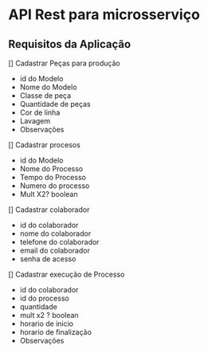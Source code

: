 # API Rest para microsserviço 

## Requisitos da Aplicação
[] Cadastrar Peças para produção
- id do Modelo
- Nome do Modelo
- Classe de peça
- Quantidade de peças
- Cor de linha
- Lavagem
- Observações

[] Cadastrar procesos
- id do Modelo
- Nome do Processo
- Tempo do Processo
- Numero do processo
- Mult X2? boolean

[] Cadastrar colaborador
- id do colaborador
- nome do colaborador
- telefone do colaborador
- email do colaborador
- senha de acesso

[] Cadastrar execução de Processo
- id do colaborador
- id do processo
- quantidade 
- mult x2 ? boolean
- horario de inicio
- horario de finalização
- Observações